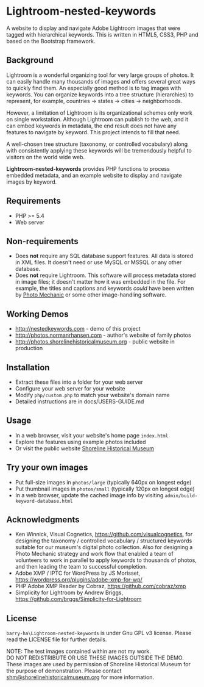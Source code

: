 # Lightroom-nested-keywords

A website to display and navigate Adobe Lightroom images that were tagged with hierarchical keywords.
This is written in HTML5, CSS3, PHP and based on the Bootstrap framework.

## Background

Lightroom is a wonderful organizing tool for very large groups of photos.
It can easily handle many thousands of images and offers several great
ways to quickly find them. An especially good method is to tag images
with keywords. You can organize keywords into a tree structure (hierarchies)
to represent, for example, countries -> states -> cities -> neighborhoods.

However, a limitation of Lightroom is its organizational schemes only work
on single workstation. Although Lightroom can publish to the web, and it
can embed keywords in metadata, the end result does not have any features
to navigate by keyword. This project intends to fill that need.

A well-chosen tree structure (taxonomy, or controlled vocabulary) along
with consistently applying these keywords will be tremendously helpful
to visitors on the world wide web.

**Lightroom-nested-keywords** provides PHP functions to process embedded metadata, and an example website to display and navigate images by keyword.

## Requirements

* PHP >= 5.4
* Web server

## Non-requirements

* Does **not** require any SQL database support features. All data is stored in XML files. It doesn't need or use MySQL or MSSQL or any other database.
* Does **not** require Lightroom. This software will process metadata stored in image files; it doesn't matter how it was embedded in the file.
For example, the titles and captions and keywords *could* have been written by
[Photo Mechanic](https://home.camerabits.com/) or some other image-handling software.

## Working Demos

* http://nestedkeywords.com - demo of this project
* http://photos.normanrhansen.com - author's website of family photos
* http://photos.shorelinehistoricalmuseum.org - public website in production

## Installation

* Extract these files into a folder for your web server
* Configure your web server for your website
* Modify `php/custom.php` to match your website's domain name
* Detailed instructions are in docs/USERS-GUIDE.md

## Usage

* In a web browser, visit your website's home page `index.html`
* Explore the features using example photos included
* Or visit the public website [Shoreline Historical Museum](http://photos.shorelinehistoricalmuseum.org/photo-gallery.html)

## Try your own images

* Put full-size images in `photos/large` (typically 640px on longest edge)
* Put thumbnail images in `photos/small` (typically 120px on longest edge)
* In a web browser, update the cached image info by visiting `admin/build-keyword-database.html`

## Acknowledgments

* Ken Winnick, Visual Cognetics, https://github.com/visualcognetics, for designing the taxonomy / controlled vocabulary / structured keywords suitable for our museum's digital photo collection. Also for designing a Photo Mechanic strategy and work flow that enabled a team of volunteers to work in parallel to apply keywords to thousands of photos, and then leading the team to successful completion.
* Adobe XMP / IPTC for WordPress by JS Morisset, https://wordpress.org/plugins/adobe-xmp-for-wp/  
* PHP Adobe XMP Reader by Cobraz, https://github.com/cobraz/xmp
* Simplicity for Lightroom by Andrew Briggs, https://github.com/brggs/Simplicity-for-Lightroom

## License

`barry-ha\Lightroom-nested-keywords` is under Gnu GPL v3 license.
Please read the LICENSE file for further details.

NOTE: The test images contained within are not my work.  
DO NOT REDISTRIBUTE OR USE THESE IMAGES OUTSIDE THE DEMO.
These images are used by permission of Shoreline Historical Museum for the purpose of demonstration. Please contact shm@shorelinehistoricalmuseum.org for more information.
